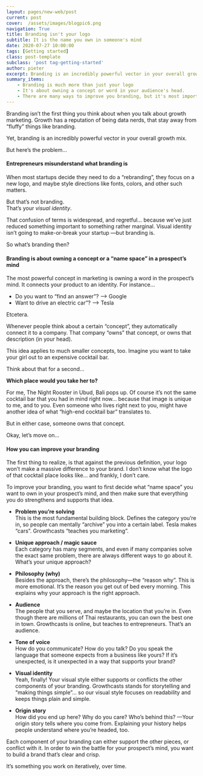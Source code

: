 ```yaml
---
layout: pages/new-web/post
current: post
cover:  /assets/images/blogpic6.png
navigation: True
title: Branding isn't your logo
subtitle: It is the name you own in someone's mind
date: 2020-07-27 10:00:00
tags: [Getting started]
class: post-template
subclass: 'post tag-getting-started'
author: pieter
excerpt: Branding is an incredibly powerful vector in your overall growth mix. But you have to understand what it is actually about.
summary_items:
    - Branding is much more than just your logo
    - It's about owning a concept or word in your audience's head.
    - There are many ways to improve you branding, but it's most important that you stay consistent.
---
```


Branding isn’t the first thing you think about when you talk about growth marketing. Growth has a reputation of being data nerds, that stay away from “fluffy” things like branding.

Yet, branding is an incredibly powerful vector in your overall growth mix.

But here’s the problem…


#### **Entrepreneurs misunderstand what branding is**

When most startups decide they need to do a “rebranding”, they focus on a new logo, and maybe style directions like fonts, colors, and other such matters.

But that’s not branding.  
That’s your *visual identity*.

That confusion of terms is widespread, and regretful… because we’ve just reduced something important to something rather marginal. Visual identity isn’t going to make-or-break your startup —but branding is.

So what’s branding then?


#### **Branding is about owning a concept or a “name space” in a prospect’s mind**

The most powerful concept in marketing is owning a word in the prospect’s mind. It connects your product to an identity. For instance…

- Do you want to “find an answer”? —> Google
- Want to drive an electric car”? —> Tesla

Etcetera.

Whenever people think about a certain “concept”, they automatically connect it to a company. That company “owns” that concept, or owns that description (in your head).

This idea applies to much smaller concepts, too. Imagine you want to take your girl out to an expensive cocktail bar.

Think about that for a second…

**Which place would you take her to?**

For me, The Night Rooster in Ubud, Bali pops up. Of course it’s not the same cocktail bar that you had in mind right now… because that image is unique to me, and to you. Even someone who lives right next to you, might have another idea of what “high-end cocktail bar” translates to.

But in either case, someone owns that concept.

Okay, let’s move on…


#### **How you can improve your branding**

The first thing to realize, is that against the previous definition, your logo won’t make a massive difference to your brand. I don’t know what the logo of that cocktail place looks like… and frankly, I don’t care.

To improve your branding, you want to first decide what “name space” you want to own in your prospect’s mind, and then make sure that everything you do strengthens and supports that idea.

- **Problem you’re solving**  
This is the most fundamental building block. Defines the category you’re in, so people can mentally “archive” you into a certain label. Tesla makes “cars”. Growthcasts “teaches you marketing”.

- **Unique approach / magic sauce**  
Each category has many segments, and even if many companies solve the exact same problem, there are always different ways to go about it. What’s your unique approach?

- **Philosophy (why)**  
Besides the approach, there’s the philosophy—the “reason why”. This is more emotional. It’s the reason you get out of bed every morning. This explains why your approach is the right approach.

- **Audience**  
The people that you serve, and maybe the location that you’re in. Even though there are millions of Thai restaurants, you can own the best one in town. Growthcasts is online, but teaches to entrepreneurs. That’s an audience.

- **Tone of voice**  
How do you communicate? How do you talk? Do you speak the language that someone expects from a business like yours? If it’s unexpected, is it unexpected in a way that supports your brand?

- **Visual identity**  
Yeah, finally! Your visual style either supports or conflicts the other components of your branding. Growthcasts stands for storytelling and “making things simple”… so our visual style focuses on readability and keeps things plain and simple.

- **Origin story**  
How did you end up here? Why do you care? Who’s behind this? —Your origin story tells where you come from. Explaining your history helps people understand where you’re headed, too.

Each component of your branding can either support the other pieces, or conflict with it. In order to win the battle for your prospect’s mind, you want to build a brand that’s clear and crisp.

It’s something you work on iteratively, over time.